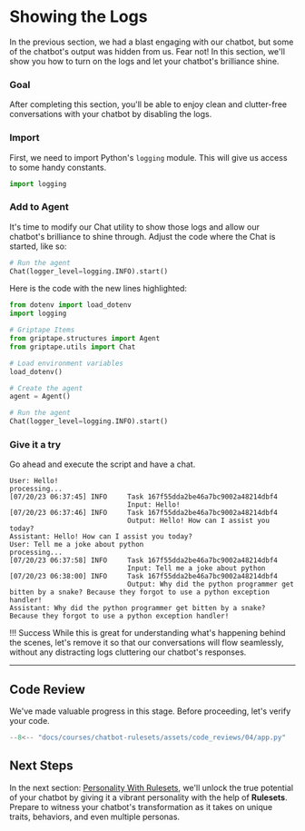 # Showing the Logs

<!--<iframe src="https://www.youtube.com/embed/GTG1YfKudRA" title="YouTube video player" frameborder="0" allow="accelerometer; autoplay; clipboard-write; encrypted-media; gyroscope; picture-in-picture; web-share" allowfullscreen></iframe>-->

In the previous section, we had a blast engaging with our chatbot, but some of the chatbot's output was hidden from us. Fear not! In this section, we'll show you how to turn on the logs and let your chatbot's brilliance shine.


### Goal
After completing this section, you'll be able to enjoy clean and clutter-free conversations with your chatbot by disabling the logs.

### Import

First, we need to import Python's `logging` module. This will give us access to some handy constants.

```python hl_lines="1"
import logging
```

### Add to Agent

It's time to modify our Chat utility to show those logs and allow our chatbot's brilliance to shine through. Adjust the code where the Chat is started, like so:

```python hl_lines="2"
# Run the agent
Chat(logger_level=logging.INFO).start()
```

Here is the code with the new lines highlighted:

``` py linenums="1" hl_lines="2 15" 
from dotenv import load_dotenv
import logging                     

# Griptape Items
from griptape.structures import Agent
from griptape.utils import Chat

# Load environment variables
load_dotenv()

# Create the agent
agent = Agent()

# Run the agent
Chat(logger_level=logging.INFO).start()
```

### Give it a try
Go ahead and execute the script and have a chat.

```
User: Hello!
processing...
[07/20/23 06:37:45] INFO     Task 167f55dda2be46a7bc9002a48214dbf4                                                                                                                   
                             Input: Hello!                                                                                                                                           
[07/20/23 06:37:46] INFO     Task 167f55dda2be46a7bc9002a48214dbf4                                                                                                                   
                             Output: Hello! How can I assist you today?                                                                                                              
Assistant: Hello! How can I assist you today?
User: Tell me a joke about python
processing...
[07/20/23 06:37:58] INFO     Task 167f55dda2be46a7bc9002a48214dbf4                                                                                                                   
                             Input: Tell me a joke about python                                                                                                                      
[07/20/23 06:38:00] INFO     Task 167f55dda2be46a7bc9002a48214dbf4                                                                                                                   
                             Output: Why did the python programmer get bitten by a snake? Because they forgot to use a python exception handler!                                     
Assistant: Why did the python programmer get bitten by a snake? Because they forgot to use a python exception handler!
```

!!! Success
    While this is great for understanding what's happening behind the scenes, let's remove it so that our conversations will flow seamlessly, without any distracting logs cluttering our chatbot's responses.

---

## Code Review

We've made valuable progress in this stage. Before proceeding, let's verify your code.

```python linenums="1" title="app.py"
--8<-- "docs/courses/chatbot-rulesets/assets/code_reviews/04/app.py"
```

## Next Steps

In the next section: [Personality With Rulesets](05_personality_with_rulesets.md), we'll unlock the true potential of your chatbot by giving it a vibrant personality with the help of **Rulesets**. Prepare to witness your chatbot's transformation as it takes on unique traits, behaviors, and even multiple personas. 
